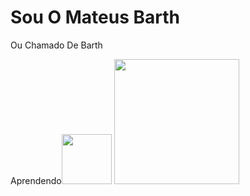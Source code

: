 <h1>Sou O Mateus Barth </h1>
<p>Ou Chamado De Barth</p>
<label>Aprendendo</label><img src="https://apexensino.com.br/wp-content/uploads/2017/11/html-css-javascript.jpg" height="80px" width="auto">                    
<img src="https://gamepress.com.br/wp-content/uploads/2019/03/E_My_Sports_promo_1.jpg" height="200px" width="auto">
